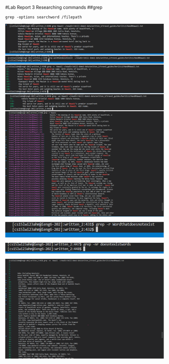 #Lab Report 3 Researching commands
##grep
```
grep -options searchword /filepath
```
![hello world](grepvan1.png)
![hello world](grepvan2.png)
![hello world](grep-n.png)
![hello world](grep-w.png)
![hello world](grep-r.png)

![hello world](grep-r3.png)

![hello world](grep-r2.png)

![hello world](grep-v.png)






